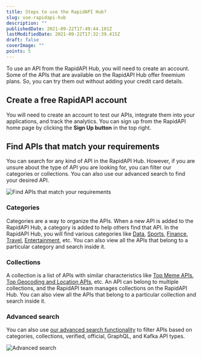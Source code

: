 ```yaml
---
title: Steps to use the RapidAPI Hub?
slug: use-rapidapi-hub
description: ""
publishedDate: 2021-09-22T17:49:44.101Z
lastModifiedDate: 2021-09-22T17:32:39.415Z
draft: false
coverImage: ""
points: 5
---
```


To use an API from the RapidAPI Hub, you will need to create an account. Some of the APIs that are available on the RapidAPI Hub offer freemium plans. So, you can try them out without adding your credit card details.

## Create a free RapidAPI account

You will need to create an account to test our APIs, integrate them into your applications, and track the analytics. You can sign up from the RapidAPI home page by clicking the **Sign Up button** in the top right.

## Find APIs that match your requirements

You can search for any kind of API in the RapidAPI Hub. However, if you are unsure about the type of API you are looking for, you can filter our categories or collections. You can also use our advanced search to find your desired API.

![Find APIs that match your requirements](https://raw.githubusercontent.com/RapidAPI/DevRel-Stack-Data/dev/learn/courses/learn-rapidapi-hub-consumer/images/image1.png)

### Categories

Categories are a way to organize the APIs. When a new API is added to the RapidAPI Hub, a category is added to help others find that API. In the RapidAPI Hub, you will find various categories like [Data](https://rapidapi.com/category/Data), [Sports](https://rapidapi.com/category/Sports?utm_source=guides.rapidapi.com&utm_medium=DevRel&utm_campaign=DevRel), [Finance](https://rapidapi.com/category/Finance), [Travel](https://rapidapi.com/category/Travel?utm_source=guides.rapidapi.com&utm_medium=DevRel&utm_campaign=DevRel), [Entertainment](https://rapidapi.com/category/Entertainment?utm_source=guides.rapidapi.com&utm_medium=DevRel&utm_campaign=DevRel), etc. You can also view all the APIs that belong to a particular category and search inside it.

### Collections

A collection is a list of APIs with similar characteristics like [Top Meme APIs](https://rapidapi.com/collection/meme?utm_source=guides.rapidapi.com&utm_medium=DevRel&utm_campaign=DevRel), [Top Geocoding and Location APIs](https://rapidapi.com/collection/geocoding-location-apis?utm_source=guides.rapidapi.com&utm_medium=DevRel&utm_campaign=DevRel), etc. An API can belong to multiple collections, and the RapidAPI team manages collections on the RapidAPI Hub. You can also view all the APIs that belong to a particular collection and search inside it.

### Advanced search

You can also use [our advanced search functionality](https://rapidapi.com/search/weather?utm_source=guides.rapidapi.com&utm_medium=DevRel&utm_campaign=DevRel) to filter APIs based on categories, collections, verified, official, GraphQL, and Kafka API types.

![Advanced search](https://raw.githubusercontent.com/RapidAPI/DevRel-Stack-Data/dev/learn/courses/learn-rapidapi-hub-consumer/images/image2.png)
